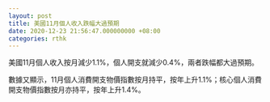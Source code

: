 ```yaml
---
layout: post
title: 美國11月個人收入跌幅大過預期
date: 2020-12-23 21:56:47.000000000 +08:00
categories: rthk
---
```


美國11月個人收入按月減少1.1%，個人開支就減少0.4%，兩者跌幅都大過預期。

數據又顯示，11月個人消費開支物價指數按月持平，按年上升1.1%；核心個人消費開支物價指數按月亦持平，按年上升1.4%。
